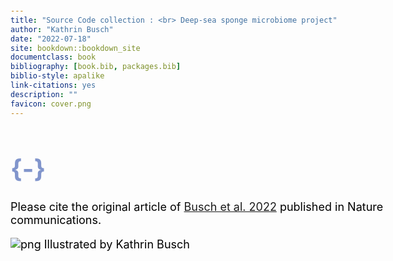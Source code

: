 ```yaml
--- 
title: "Source Code collection : <br> Deep-sea sponge microbiome project"
author: "Kathrin Busch"
date: "2022-07-18"
site: bookdown::bookdown_site
documentclass: book
bibliography: [book.bib, packages.bib]
biblio-style: apalike
link-citations: yes
description: ""
favicon: cover.png
---
```


# {-}
Please cite the original article of [Busch et al. 2022](https://github.com/KathrinBusch/16S-AmpliconCorePipeline/blob/master/ArticleCitation.md) published in Nature communications.

![png](cover.png)
Illustrated by Kathrin Busch




<style type="text/css">

body{ /* Normal  */
      font-size: 18px;
      color: Black;
  }
td {  /* Table  */
  font-size: 8px;
}
h1.title {
  font-size: 58px;
  color: #8195cc;
}
h1 { /* Header 1 */
  font-size: 40px;
  color: #8195cc;
}
h2 { /* Header 2 */
    font-size: 22px;
  color: #e5e5e5;
}
h3 { /* Header 3 */
  font-size: 18px;
  font-family: "Times New Roman", Times, serif;
  color: #e5e5e5;
}
code.r{ /* Code block */
    font-size: 12px;
}
pre { /* Code block - determines code spacing between lines */
    font-size: 14px;
}
</style>



